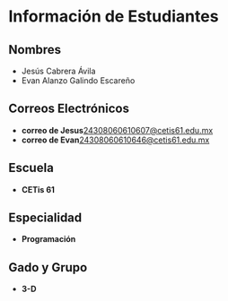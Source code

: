 # Información de Estudiantes

## Nombres
- Jesús Cabrera Ávila  
- Evan Alanzo Galindo Escareño

## Correos Electrónicos
- **correo de Jesus**[24308060610607@cetis61.edu.mx](mailto:24308060610607@cetis61.edu.mx)  
- **correo de Evan**[24308060610646@cetis61.edu.mx](mailto:24308060610646@cetis61.edu.mx)

## Escuela
- **CETis 61**

## Especialidad
- **Programación**
## Gado y Grupo
- **3-D**

